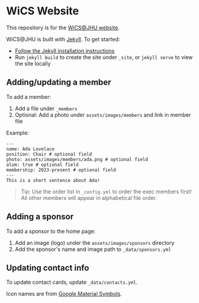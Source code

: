 # WiCS Website

This repository is for the [WiCS@JHU website](https://wicsjhu.github.io).

WiCS@JHU is built with [Jekyll](https://jekyllrb.com). To get started:

- [Follow the Jekyll installation instructions](https://jekyllrb.com/docs/installation/)
- Run `jekyll build` to create the site under `_site`, or `jekyll serve` to view the site locally

## Adding/updating a member
To add a member:

1. Add a file under `_members`
2. Optional: Add a photo under `assets/images/members` and link in member file

Example:

```
---
name: Ada Lovelace
position: Chair # optional field
photo: assets/images/members/ada.png # optional field
alum: true # optional field
membership: 2023-present # optional field
---
This is a short sentence about Ada!
```

> Tip: Use the order list in `_config.yml` to order the exec members first!
All other members will appear in alphabetical file order.


## Adding a sponsor
To add a sponsor to the home page:

1. Add an image (logo) under the `assets/images/sponsors` directory
2. Add the sponsor's name and image path to `_data/sponsors.yml`


## Updating contact info
To update contact cards, update `_data/contacts.yml`.

Icon names are from [Google Material Symbols](https://fonts.google.com/icons).
